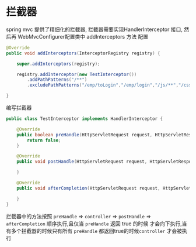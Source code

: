 # 拦截器

spring mvc 提供了精细化的拦截器, 拦截器需要实现HandlerInterceptor 接口, 然后再 WebMvcConfigurer配置类中 addInterceptors 方法 配置

```java
@Override
public void addInterceptors(InterceptorRegistry registry) {

    super.addInterceptors(registry);

    registry.addInterceptor(new TestInterceptor())
        .addPathPatterns("/**")
        .excludePathPatterns("/emp/toLogin","/emp/login","/js/**","/css/**","/images/**");

}
```

编写拦截器

```java
public class TestInterceptor implements HandlerInterceptor {

    @Override
    public boolean preHandle(HttpServletRequest request, HttpServletResponse response, Object handler) throws Exception {
        return false;
    }

    @Override
    public void postHandle(HttpServletRequest request, HttpServletResponse response, Object handler, ModelAndView modelAndView) throws Exception {

    }

    @Override
    public void afterCompletion(HttpServletRequest request, HttpServletResponse response, Object handler, Exception ex) throws Exception {

    }
}
```

拦截器中的方法按照 `preHandle` =>  `controller` =>  `postHandle`  =>  `afterCompletion`  顺序执行,且仅当 `preHandle` 返回 true 的时候 才会向下执行,当有多个拦截器的时候只有所有 `preHandle` 都返回true的时候`controller` 才会被执行

